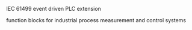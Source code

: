 IEC 61499 event driven PLC extension

function blocks for industrial process measurement and control systems